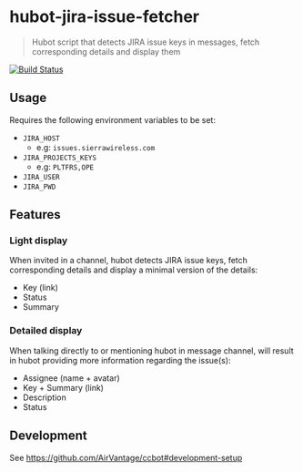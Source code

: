 # hubot-jira-issue-fetcher

> Hubot script that detects JIRA issue keys in messages, fetch corresponding details and display them

[![Build Status](https://travis-ci.org/AirVantage/hubot-jira-issue-fetcher.svg?branch=master)](https://travis-ci.org/AirVantage/hubot-jira-issue-fetcher)

## Usage

Requires the following environment variables to be set:

-   `JIRA_HOST`
    -   e.g: `issues.sierrawireless.com`
-   `JIRA_PROJECTS_KEYS`
    -   e.g: `PLTFRS,OPE`
-   `JIRA_USER`
-   `JIRA_PWD`

## Features

### Light display

When invited in a channel, hubot detects JIRA issue keys, fetch corresponding details and display a minimal version of the details:

-   Key (link)
-   Status
-   Summary

### Detailed display

When talking directly to or mentioning hubot in message channel, will result in hubot providing more information regarding the issue(s):

-   Assignee (name + avatar)
-   Key + Summary (link)
-   Description
-   Status

## Development

See https://github.com/AirVantage/ccbot#development-setup
